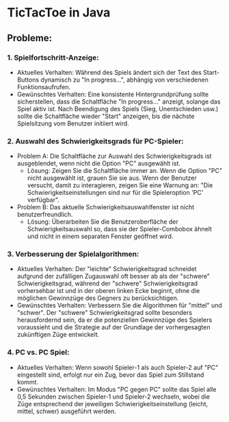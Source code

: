 # TicTacToe in Java

## Probleme:

### 1. Spielfortschritt-Anzeige:
- Aktuelles Verhalten: Während des Spiels ändert sich der Text des Start-Buttons dynamisch zu "In progress...", abhängig von verschiedenen Funktionsaufrufen.
- Gewünschtes Verhalten: Eine konsistente Hintergrundprüfung sollte sicherstellen, dass die Schaltfläche "In progress..." anzeigt, solange das Spiel aktiv ist. Nach Beendigung des Spiels (Sieg, Unentschieden usw.) sollte die Schaltfläche wieder "Start" anzeigen, bis die nächste Spielsitzung vom Benutzer initiiert wird.

### 2. Auswahl des Schwierigkeitsgrads für PC-Spieler:
- Problem A: Die Schaltfläche zur Auswahl des Schwierigkeitsgrads ist ausgeblendet, wenn nicht die Option "PC" ausgewählt ist.
  - Lösung: Zeigen Sie die Schaltfläche immer an. Wenn die Option "PC" nicht ausgewählt ist, grauen Sie sie aus. Wenn der Benutzer versucht, damit zu interagieren, zeigen Sie eine Warnung an: "Die Schwierigkeitseinstellungen sind nur für die Spieleroption 'PC' verfügbar".
- Problem B: Das aktuelle Schwierigkeitsauswahlfenster ist nicht benutzerfreundlich.
  - Lösung: Überarbeiten Sie die Benutzeroberfläche der Schwierigkeitsauswahl so, dass sie der Spieler-Combobox ähnelt und nicht in einem separaten Fenster geöffnet wird.

### 3. Verbesserung der Spielalgorithmen:
- Aktuelles Verhalten: Der "leichte" Schwierigkeitsgrad schneidet aufgrund der zufälligen Zugauswahl oft besser ab als der "schwere" Schwierigkeitsgrad, während der "schwere" Schwierigkeitsgrad vorhersehbar ist und in der oberen linken Ecke beginnt, ohne die möglichen Gewinnzüge des Gegners zu berücksichtigen.
- Gewünschtes Verhalten: Verbessern Sie die Algorithmen für "mittel" und "schwer". Der "schwere" Schwierigkeitsgrad sollte besonders herausfordernd sein, da er die potenziellen Gewinnzüge des Spielers voraussieht und die Strategie auf der Grundlage der vorhergesagten zukünftigen Züge entwickelt.

### 4. PC vs. PC Spiel:
- Aktuelles Verhalten: Wenn sowohl Spieler-1 als auch Spieler-2 auf "PC" eingestellt sind, erfolgt nur ein Zug, bevor das Spiel zum Stillstand kommt.
- Gewünschtes Verhalten: Im Modus "PC gegen PC" sollte das Spiel alle 0,5 Sekunden zwischen Spieler-1 und Spieler-2 wechseln, wobei die Züge entsprechend der jeweiligen Schwierigkeitseinstellung (leicht, mittel, schwer) ausgeführt werden.